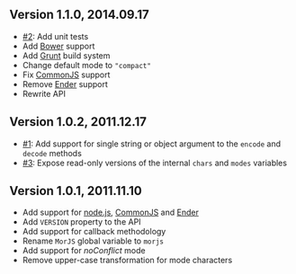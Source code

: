 ## Version 1.1.0, 2014.09.17

* [#2](https://github.com/neocotic/mor.js/issues/2): Add unit tests
* Add [Bower][2] support
* Add [Grunt][1] build system
* Change default mode to `"compact"`
* Fix [CommonJS][3] support
* Remove [Ender][4] support
* Rewrite API

## Version 1.0.2, 2011.12.17

* [#1](https://github.com/neocotic/mor.js/issues/1): Add support for single string or object argument to the `encode` and `decode` methods
* [#3](https://github.com/neocotic/mor.js/issues/3): Expose read-only versions of the internal `chars` and `modes` variables

## Version 1.0.1, 2011.11.10

* Add support for [node.js][0], [CommonJS][3] and [Ender][4]
* Add `VERSION` property to the API
* Add support for callback methodology
* Rename `MorJS` global variable to `morjs`
* Add support for *noConflict* mode
* Remove upper-case transformation for mode characters

[0]: http://nodejs.org
[1]: http://gruntjs.com
[2]: http://bower.io
[3]: http://commonjs.org
[4]: http://ender.no.de
